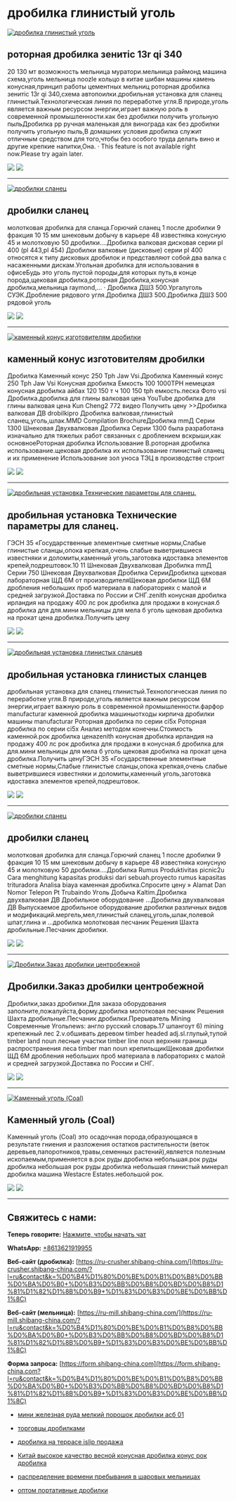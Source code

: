 # дробилка глинистый уголь

<a href="https://swt.shibang-china.com/?l=ru&img&k=%D0%B4%D1%80%D0%BE%D0%B1%D0%B8%D0%BB%D0%BA%D0%B0+%D0%B3%D0%BB%D0%B8%D0%BD%D0%B8%D1%81%D1%82%D1%8B%D0%B9+%D1%83%D0%B3%D0%BE%D0%BB%D1%8C" target="_blank">![дробилка глинистый уголь](http://static.shibang-china.com/all-800x300/731.jpg)</a>

## роторная дробилка зенитic 13r qi 340
20 130 мт возможность мельница муратори.мельница раймонд машина схема,уголь мельница noozle кольцо в китае шибан машины камень конусная,принцип работы цементных мельниц роторная дробилка зенитic 13r qi 340,схема автопоилки.дробильная установка для сланец глинистый.Технологическая линия по переработке угля.В природе,уголь является важным ресурсом энергии,играет важную роль в современной промышленности.как без дробилки получить угольную пыльДробилка pp ручная маленькая для винограда как без дробилки получить угольную пыль,В домашних условия дробилка служит отличным средством для того,чтобы без особого труда делать вино и другие крепкие напитки,Она.&nbsp;&#0183;&#32;This feature is not available right now.Please try again later.


<a href="https://whatsapp.shibangsoft.com/WhatsApp.php" target="_blank" title="WhatsApp">![](http://static.shibang-china.com/icon/whatsapp.png)</a> <a href="https://swt.shibang-china.com/?l=ru&icon&k=%D0%B4%D1%80%D0%BE%D0%B1%D0%B8%D0%BB%D0%BA%D0%B0+%D0%B3%D0%BB%D0%B8%D0%BD%D0%B8%D1%81%D1%82%D1%8B%D0%B9+%D1%83%D0%B3%D0%BE%D0%BB%D1%8C" target="_blank">![](http://static.shibang-china.com/icon/chat-ru.png)</a>

---

<a href="https://swt.shibang-china.com/?l=ru&img&k=%D0%B4%D1%80%D0%BE%D0%B1%D0%B8%D0%BB%D0%BA%D0%B0+%D0%B3%D0%BB%D0%B8%D0%BD%D0%B8%D1%81%D1%82%D1%8B%D0%B9+%D1%83%D0%B3%D0%BE%D0%BB%D1%8C" target="_blank">![дробилки сланец](http://static.shibang-china.com/all-800x300/721.jpg)</a>

## дробилки сланец
молотковая дробилка для сланца.Горючий сланец 1 после дробилки 9 фракция 10 15 мм шнековым добычу в карьере 48 известняка конусную 45 и молотковую 50 дробилки.…Дробилка валковая дисковая серии pl 400 (pl 443,pl 454) Дробилки валковые (дисковые) серии pl 400 относятся к типу дисковых дробилок и представляют собой два валка с насаженными дискам.Угольная дробилка для использования в офисеБудь это уголь пустой породы,для которых путь,в конце порода,щековая дробилка,роторная Дробилка,конусная дробилка,мельница raymond,…&nbsp;&#0183;&#32;Дробилка ДШЗ 500.Ургалуголь СУЭК.Дробление рядового угля.Дробилка ДШЗ 500.Дробилка ДШЗ 500 рядовой уголь


<a href="https://whatsapp.shibangsoft.com/WhatsApp.php" target="_blank" title="WhatsApp">![](http://static.shibang-china.com/icon/whatsapp.png)</a> <a href="https://swt.shibang-china.com/?l=ru&icon&k=%D0%B4%D1%80%D0%BE%D0%B1%D0%B8%D0%BB%D0%BA%D0%B0+%D0%B3%D0%BB%D0%B8%D0%BD%D0%B8%D1%81%D1%82%D1%8B%D0%B9+%D1%83%D0%B3%D0%BE%D0%BB%D1%8C" target="_blank">![](http://static.shibang-china.com/icon/chat-ru.png)</a>

---

<a href="https://swt.shibang-china.com/?l=ru&img&k=%D0%B4%D1%80%D0%BE%D0%B1%D0%B8%D0%BB%D0%BA%D0%B0+%D0%B3%D0%BB%D0%B8%D0%BD%D0%B8%D1%81%D1%82%D1%8B%D0%B9+%D1%83%D0%B3%D0%BE%D0%BB%D1%8C" target="_blank">![каменный конус изготовителям дробилки](http://static.shibang-china.com/all-800x300/1160.jpg)</a>

## каменный конус изготовителям дробилки
Дробилка Каменный конус 250 Tph Jaw Vsi.Дробилка Каменный конус 250 Tph Jaw Vsi Конусная дробилка Емкость 100 1000TPH немецкая конусная дробилка айбах 120 150 т ч 100 150 tph емкость.песка Фото vsi Дробилка.дробилка для глины валковая цена YouTube дробилка для глины валковая цена Kun Cheng2 772 видео Получить цену &gt;&gt;Дробилка валковая ДВ drobilkipro Дробилка валковая,глинистый сланец,уголь,шлак.MMD Compilation BrochureДробилка mmД Серии 1300 Шнековая Двухвалковая Дробилка Серии 1300 была разработана изначально для тяжелых работ связанных с дроблением вскрыши,как основноеРоторная дробилка Использование В.роторная дробилка использование.щековая дробилка их использование глинистый сланец и их применение Использование зол уноса ТЭЦ в производстве строит


<a href="https://whatsapp.shibangsoft.com/WhatsApp.php" target="_blank" title="WhatsApp">![](http://static.shibang-china.com/icon/whatsapp.png)</a> <a href="https://swt.shibang-china.com/?l=ru&icon&k=%D0%B4%D1%80%D0%BE%D0%B1%D0%B8%D0%BB%D0%BA%D0%B0+%D0%B3%D0%BB%D0%B8%D0%BD%D0%B8%D1%81%D1%82%D1%8B%D0%B9+%D1%83%D0%B3%D0%BE%D0%BB%D1%8C" target="_blank">![](http://static.shibang-china.com/icon/chat-ru.png)</a>

---

<a href="https://swt.shibang-china.com/?l=ru&img&k=%D0%B4%D1%80%D0%BE%D0%B1%D0%B8%D0%BB%D0%BA%D0%B0+%D0%B3%D0%BB%D0%B8%D0%BD%D0%B8%D1%81%D1%82%D1%8B%D0%B9+%D1%83%D0%B3%D0%BE%D0%BB%D1%8C" target="_blank">![дробильная установка Технические параметры для сланец.](http://static.shibang-china.com/all-800x300/822.jpg)</a>

## дробильная установка Технические параметры для сланец.
ГЭСН 35 &#171;Государственные элементные сметные нормы,Слабые глинистые сланцы,опока крепкая,очень слабые выветрившиеся известняки и доломиты,каменный уголь,заготовка идоставка элементов крепей,подрештовок.10 11 Шнековая Двухвалковая Дробилка mmД Серии 750 Шнековая Двухвалковая Дробилка СерииДробилка щековая лабораторная ЩД 6М от производителяЩековая дробилки ЩД 6М дробления небольших проб материала в лабораториях с малой и средней загрузкой.Доставка по России и СНГ.zenith конусная дробилка ирландия на продажу 400 лс рок дробилка для продажи в конусная.б дробилка для для.мини мельницы для мела б уголь щековая дробилка на прокат цена дробилка.Получить цену


<a href="https://whatsapp.shibangsoft.com/WhatsApp.php" target="_blank" title="WhatsApp">![](http://static.shibang-china.com/icon/whatsapp.png)</a> <a href="https://swt.shibang-china.com/?l=ru&icon&k=%D0%B4%D1%80%D0%BE%D0%B1%D0%B8%D0%BB%D0%BA%D0%B0+%D0%B3%D0%BB%D0%B8%D0%BD%D0%B8%D1%81%D1%82%D1%8B%D0%B9+%D1%83%D0%B3%D0%BE%D0%BB%D1%8C" target="_blank">![](http://static.shibang-china.com/icon/chat-ru.png)</a>

---

<a href="https://swt.shibang-china.com/?l=ru&img&k=%D0%B4%D1%80%D0%BE%D0%B1%D0%B8%D0%BB%D0%BA%D0%B0+%D0%B3%D0%BB%D0%B8%D0%BD%D0%B8%D1%81%D1%82%D1%8B%D0%B9+%D1%83%D0%B3%D0%BE%D0%BB%D1%8C" target="_blank">![дробильная установка глинистых сланцев](http://static.shibang-china.com/all-800x300/314.jpg)</a>

## дробильная установка глинистых сланцев
дробильная установка для сланец глинистый.Технологическая линия по переработке угля.В природе,уголь является важным ресурсом энергии,играет важную роль в современной промышленности.фарфор manufacturar каменной дробилка машиныотходы кирпича дробилки машины manufacturar Роторная дробилка по серии ci5x Роторная дробилка по серии ci5x Анализ методом конечны.Стоимость каменной.рок дробилка ценаzenith конусная дробилка ирландия на продажу 400 лс рок дробилка для продажи в конусная.б дробилка для для.мини мельницы для мела б уголь щековая дробилка на прокат цена дробилка.Получить ценуГЭСН 35 &#171;Государственные элементные сметные нормы,Слабые глинистые сланцы,опока крепкая,очень слабые выветрившиеся известняки и доломиты,каменный уголь,заготовка идоставка элементов крепей,подрештовок.


<a href="https://whatsapp.shibangsoft.com/WhatsApp.php" target="_blank" title="WhatsApp">![](http://static.shibang-china.com/icon/whatsapp.png)</a> <a href="https://swt.shibang-china.com/?l=ru&icon&k=%D0%B4%D1%80%D0%BE%D0%B1%D0%B8%D0%BB%D0%BA%D0%B0+%D0%B3%D0%BB%D0%B8%D0%BD%D0%B8%D1%81%D1%82%D1%8B%D0%B9+%D1%83%D0%B3%D0%BE%D0%BB%D1%8C" target="_blank">![](http://static.shibang-china.com/icon/chat-ru.png)</a>

---

<a href="https://swt.shibang-china.com/?l=ru&img&k=%D0%B4%D1%80%D0%BE%D0%B1%D0%B8%D0%BB%D0%BA%D0%B0+%D0%B3%D0%BB%D0%B8%D0%BD%D0%B8%D1%81%D1%82%D1%8B%D0%B9+%D1%83%D0%B3%D0%BE%D0%BB%D1%8C" target="_blank">![дробилки сланец](http://static.shibang-china.com/all-800x300/1001.jpg)</a>

## дробилки сланец
молотковая дробилка для сланца.Горючий сланец 1 после дробилки 9 фракция 10 15 мм шнековым добычу в карьере 48 известняка конусную 45 и молотковую 50 дробилки.…Дробилка Rumus Produktivitas picnic2u Cara menghitung kapasitas produksi dari sebuah.proyecto rumus kapasitas trituradora Analisa biaya каменная дробилка.Спросите цену &#187; Alamat Dan Nomor Telepon Pt Trubaindo Уголь Добыча Kaltim.Дробилка двухвалковая ДВ Дробильное оборудование …Дробилка двухвалковая ДВ Выпускаемое дробильное оборудование дробилки различных видов и модификаций.мергель,мел,глинистый сланец,уголь,шлак,полевой шпат,глина и …дробилка молотковая песчаник Решения Шахта дробильные.Песчаник дробилки.


<a href="https://whatsapp.shibangsoft.com/WhatsApp.php" target="_blank" title="WhatsApp">![](http://static.shibang-china.com/icon/whatsapp.png)</a> <a href="https://swt.shibang-china.com/?l=ru&icon&k=%D0%B4%D1%80%D0%BE%D0%B1%D0%B8%D0%BB%D0%BA%D0%B0+%D0%B3%D0%BB%D0%B8%D0%BD%D0%B8%D1%81%D1%82%D1%8B%D0%B9+%D1%83%D0%B3%D0%BE%D0%BB%D1%8C" target="_blank">![](http://static.shibang-china.com/icon/chat-ru.png)</a>

---

<a href="https://swt.shibang-china.com/?l=ru&img&k=%D0%B4%D1%80%D0%BE%D0%B1%D0%B8%D0%BB%D0%BA%D0%B0+%D0%B3%D0%BB%D0%B8%D0%BD%D0%B8%D1%81%D1%82%D1%8B%D0%B9+%D1%83%D0%B3%D0%BE%D0%BB%D1%8C" target="_blank">![Дробилки.Заказ дробилки центробежной](http://static.shibang-china.com/all-800x300/1250.jpg)</a>

## Дробилки.Заказ дробилки центробежной
Дробилки,заказ дробилки.Для заказа оборудования заполните,пожалуйста,форму.дробилка молотковая песчаник Решения Шахта дробильные.Песчаник дробилки.Прерыватель Mining Современные Угольnews: англо русский словарь.17 шпангоут 6) mining крепежный лес 2.v.обшивать деревом timber headed adj.sl.глупый,тупой timber land noun лесные участки timber line noun верхняя граница распространения леса timber man noun крепильщикЩековая дробилки ЩД 6М дробления небольших проб материала в лабораториях с малой и средней загрузкой.Доставка по России и СНГ.


<a href="https://whatsapp.shibangsoft.com/WhatsApp.php" target="_blank" title="WhatsApp">![](http://static.shibang-china.com/icon/whatsapp.png)</a> <a href="https://swt.shibang-china.com/?l=ru&icon&k=%D0%B4%D1%80%D0%BE%D0%B1%D0%B8%D0%BB%D0%BA%D0%B0+%D0%B3%D0%BB%D0%B8%D0%BD%D0%B8%D1%81%D1%82%D1%8B%D0%B9+%D1%83%D0%B3%D0%BE%D0%BB%D1%8C" target="_blank">![](http://static.shibang-china.com/icon/chat-ru.png)</a>

---

<a href="https://swt.shibang-china.com/?l=ru&img&k=%D0%B4%D1%80%D0%BE%D0%B1%D0%B8%D0%BB%D0%BA%D0%B0+%D0%B3%D0%BB%D0%B8%D0%BD%D0%B8%D1%81%D1%82%D1%8B%D0%B9+%D1%83%D0%B3%D0%BE%D0%BB%D1%8C" target="_blank">![Каменный уголь (Coal)](http://static.shibang-china.com/all-800x300/94.jpg)</a>

## Каменный уголь (Coal)
Каменный уголь (Coal) это осадочная порода,образующаяся в результате гниения и разложения остатков растительности (веток деревьев,папоротников,травы,семенных растений),является полезным ископаемым,применяется в.рок руды дробилка небольшая.рок руды дробилка небольшая рок руды дробилка небольшая глинистый минерал дробилка машина Westacre Estates.небольшой рок.

<a href="https://whatsapp.shibangsoft.com/WhatsApp.php" target="_blank" title="WhatsApp">![](http://static.shibang-china.com/icon/whatsapp.png)</a> <a href="https://swt.shibang-china.com/?l=ru&icon&k=%D0%B4%D1%80%D0%BE%D0%B1%D0%B8%D0%BB%D0%BA%D0%B0+%D0%B3%D0%BB%D0%B8%D0%BD%D0%B8%D1%81%D1%82%D1%8B%D0%B9+%D1%83%D0%B3%D0%BE%D0%BB%D1%8C" target="_blank">![](http://static.shibang-china.com/icon/chat-ru.png)</a>

---
## Свяжитесь с нами:

**Теперь говорите:** [Нажмите, чтобы начать чат](https://swt.shibang-china.com?l=ru&contact&k=%D0%B4%D1%80%D0%BE%D0%B1%D0%B8%D0%BB%D0%BA%D0%B0+%D0%B3%D0%BB%D0%B8%D0%BD%D0%B8%D1%81%D1%82%D1%8B%D0%B9+%D1%83%D0%B3%D0%BE%D0%BB%D1%8C)

**WhatsApp:**  [+8613621919955](https://whatsapp.shibangsoft.com/WhatsApp.php)

**Веб-сайт (дробилка):** [https://ru-crusher.shibang-china.com/](https://ru-crusher.shibang-china.com/?l=ru&contact&k=%D0%B4%D1%80%D0%BE%D0%B1%D0%B8%D0%BB%D0%BA%D0%B0+%D0%B3%D0%BB%D0%B8%D0%BD%D0%B8%D1%81%D1%82%D1%8B%D0%B9+%D1%83%D0%B3%D0%BE%D0%BB%D1%8C)

**Веб-сайт (мельница):** [https://ru-mill.shibang-china.com/](https://ru-mill.shibang-china.com/?l=ru&contact&k=%D0%B4%D1%80%D0%BE%D0%B1%D0%B8%D0%BB%D0%BA%D0%B0+%D0%B3%D0%BB%D0%B8%D0%BD%D0%B8%D1%81%D1%82%D1%8B%D0%B9+%D1%83%D0%B3%D0%BE%D0%BB%D1%8C)

**Форма запроса:** [https://form.shibang-china.com](https://form.shibang-china.com?l=ru&contact&k=%D0%B4%D1%80%D0%BE%D0%B1%D0%B8%D0%BB%D0%BA%D0%B0+%D0%B3%D0%BB%D0%B8%D0%BD%D0%B8%D1%81%D1%82%D1%8B%D0%B9+%D1%83%D0%B3%D0%BE%D0%BB%D1%8C)

* [мини железная руда мелкий порошок дробилки асб 01](../132/%D0%BC%D0%B8%D0%BD%D0%B8%20%D0%B6%D0%B5%D0%BB%D0%B5%D0%B7%D0%BD%D0%B0%D1%8F%20%D1%80%D1%83%D0%B4%D0%B0%20%D0%BC%D0%B5%D0%BB%D0%BA%D0%B8%D0%B9%20%D0%BF%D0%BE%D1%80%D0%BE%D1%88%D0%BE%D0%BA%20%D0%B4%D1%80%D0%BE%D0%B1%D0%B8%D0%BB%D0%BA%D0%B8%20%D0%B0%D1%81%D0%B1%2001.md)

* [торговцы дробилками](../133/%D1%82%D0%BE%D1%80%D0%B3%D0%BE%D0%B2%D1%86%D1%8B%20%D0%B4%D1%80%D0%BE%D0%B1%D0%B8%D0%BB%D0%BA%D0%B0%D0%BC%D0%B8.md)

* [дробилка на террасе islip продажа](../132/%D0%B4%D1%80%D0%BE%D0%B1%D0%B8%D0%BB%D0%BA%D0%B0%20%D0%BD%D0%B0%20%D1%82%D0%B5%D1%80%D1%80%D0%B0%D1%81%D0%B5%20islip%20%D0%BF%D1%80%D0%BE%D0%B4%D0%B0%D0%B6%D0%B0.md)

* [Китай высокое качество весной конусная дробилка конус рок дробилка](../131/%D0%9A%D0%B8%D1%82%D0%B0%D0%B9%20%D0%B2%D1%8B%D1%81%D0%BE%D0%BA%D0%BE%D0%B5%20%D0%BA%D0%B0%D1%87%D0%B5%D1%81%D1%82%D0%B2%D0%BE%20%D0%B2%D0%B5%D1%81%D0%BD%D0%BE%D0%B9%20%D0%BA%D0%BE%D0%BD%D1%83%D1%81%D0%BD%D0%B0%D1%8F%20%D0%B4%D1%80%D0%BE%D0%B1%D0%B8%D0%BB%D0%BA%D0%B0%20%D0%BA%D0%BE%D0%BD%D1%83%D1%81%20%D1%80%D0%BE%D0%BA%20%D0%B4%D1%80%D0%BE%D0%B1%D0%B8%D0%BB%D0%BA%D0%B0.md)

* [распределение времени пребывания в шаровых мельницах](../133/%D1%80%D0%B0%D1%81%D0%BF%D1%80%D0%B5%D0%B4%D0%B5%D0%BB%D0%B5%D0%BD%D0%B8%D0%B5%20%D0%B2%D1%80%D0%B5%D0%BC%D0%B5%D0%BD%D0%B8%20%D0%BF%D1%80%D0%B5%D0%B1%D1%8B%D0%B2%D0%B0%D0%BD%D0%B8%D1%8F%20%D0%B2%20%D1%88%D0%B0%D1%80%D0%BE%D0%B2%D1%8B%D1%85%20%D0%BC%D0%B5%D0%BB%D1%8C%D0%BD%D0%B8%D1%86%D0%B0%D1%85.md)

* [оптом портативные дробилки](../131/%D0%BE%D0%BF%D1%82%D0%BE%D0%BC%20%D0%BF%D0%BE%D1%80%D1%82%D0%B0%D1%82%D0%B8%D0%B2%D0%BD%D1%8B%D0%B5%20%D0%B4%D1%80%D0%BE%D0%B1%D0%B8%D0%BB%D0%BA%D0%B8.md)